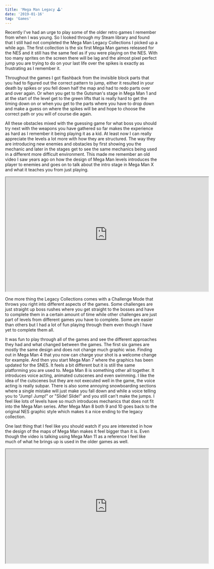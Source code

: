 ```yaml
---
title: 'Mega Man Legacy 🕹️'
date: '2019-01-16'
tag: 'Games'
---
```


Recently I've had an urge to play some of the older retro games I remember from when I was young. So I looked through my Steam library and found that I still had not completed the Mega Man Legacy Collections I picked up a while ago. The first collection is the six first Mega Man games released for the NES and it still has the same feel as if you were playing on the NES. With too many sprites on the screen there will be lag and the almost pixel perfect jump you are trying to do on your last life over the spikes is exactly as frustrating as I remember it.

Throughout the games I got flashback from the invisible block parts that you had to figured out the correct pattern to jump, either it resulted in your death by spikes or you fell down half the map and had to redo parts over and over again. Or when you get to the Gutsman's stage in Mega Man 1 and at the start of the level get to the green lifts that is really hard to get the timing down on or when you get to the parts where you have to drop down and make a guess on where the spikes will be and hope to choose the correct path or you will of course die again.

All these obstacles mixed with the guessing game for what boss you should try next with the weapons you have gathered so far makes the experience as hard as I remember it being playing it as a kid. At least now I can really appreciate the levels a lot more with how they are structured. The way they are introducing new enemies and obstacles by first showing you the mechanic and later in the stages get to see the same mechanics being used in a different more difficult environment.
This made me remember an old video I saw years ago on how the design of Mega Man levels introduces the player to enemies and goes on to talk about the intro stage in Mega Man X and what it teaches you from just playing.

<iframe src="https://www.youtube.com/embed/8FpigqfcvlM" width="670" height="377" title="Sequelitis - Mega Man Classic vs. Mega Man X"></iframe>

One more thing the Legacy Collections comes with a Challenge Mode that throws you right into different aspects of the games. Some challenges are just straight up boss rushes where you get straight to the bosses and have to complete them in a certain amount of time while other challenges are just part of levels from different games you have to complete. Some are easier than others but I had a lot of fun playing through them even though I have yet to complete them all.

It was fun to play through all of the games and see the different approaches they had and what changed between the games. The first six games are mostly the same design and does not change much graphic wise. Finding out in Mega Man 4 that you now can charge your shot is a welcome change for example. And then you start Mega Man 7 where the graphics has been updated for the SNES. It feels a bit different but it is still the same platforming you are used to.
Mega Man 8 is something other all together. It introduces voice acting, animated cutscenes and even swimming. I like the idea of the cutscenes but they are not executed well in the game, the voice acting is really subpar.
There is also some annoying snowboarding sections where a single mistake will just make you fall down and while a voice telling you to "Jump! Jump!" or "Slide! Slide!" and you still can't make the jumps. I feel like lots of levels have so much introduces mechanics that does not fit into the Mega Man series. After Mega Man 8 both 9 and 10 goes back to the original NES graphic style which makes it a nice ending to the legacy collection.

One last thing that I feel like you should watch if you are interested in how the design of the maps of Mega Man makes it feel bigger than it is. Even though the video is talking using Mega Man 11 as a reference I feel like much of what he brings up is used in the older games as well.

<iframe src="https://www.youtube.com/embed/nYxHMZX6lN8" width="670" height="377" title="How Mega Man 11's Levels Do More With Less | Game Maker's Toolkit"></iframe>
